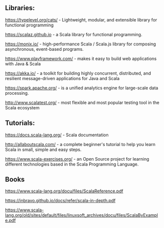 ## Libraries:

https://typelevel.org/cats/ - Lightweight, modular, and extensible library for functional programming

https://scalaz.github.io - a Scala library for functional programming.

https://monix.io/ - high-performance Scala / Scala.js library for composing asynchronous, event-based programs.

https://www.playframework.com/ - makes it easy to build web applications with Java & Scala

https://akka.io/ - a toolkit for building highly concurrent, distributed, and resilient message-driven applications for Java and Scala

https://spark.apache.org/ - is a unified analytics engine for large-scale data processing. 

http://www.scalatest.org/ - most flexible and most popular testing tool in the Scala ecosystem


## Tutorials:

https://docs.scala-lang.org/ - Scala documentation

http://allaboutscala.com/ - a complete beginner's tutorial to help you learn Scala in small, simple and easy steps.

https://www.scala-exercises.org/ - an Open Source project for learning different technologies based in the Scala Programming Language.


## Books

https://www.scala-lang.org/docu/files/ScalaReference.pdf

https://inbravo.github.io/docs/refer/scala-in-depth.pdf

https://www.scala-lang.org/old/sites/default/files/linuxsoft_archives/docu/files/ScalaByExample.pdf
